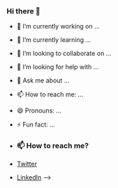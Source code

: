 ### Hi there 👋

- 🔭 I’m currently working on ...
- 🌱 I’m currently learning ...
- 👯 I’m looking to collaborate on ...
- 🤔 I’m looking for help with ...
- 💬 Ask me about ...
- 📫 How to reach me: ...
- 😄 Pronouns: ...
- ⚡ Fun fact: ...

- ### 📫 How to reach me?
- [Twitter](https://twitter.com/Te0gop) 
- [LinkedIn](https://www.linkedin.com/in/Te0gop) 
-->

